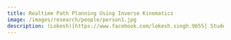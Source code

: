 ```yaml
---
title: Realtime Path Planning Using Inverse Kinematics
image: /images/research/people/person1.jpg
description: (Lokesh)[https://www.facebook.com/lokesh.singh.9655] Student-designed-and-built autonomous robotic submarines must complete a difficult series of visual- and acoustic-based tasks in this popular international competition. These tasks simulate the work required of robotic subs in many facets of underwater activity.
---
```

